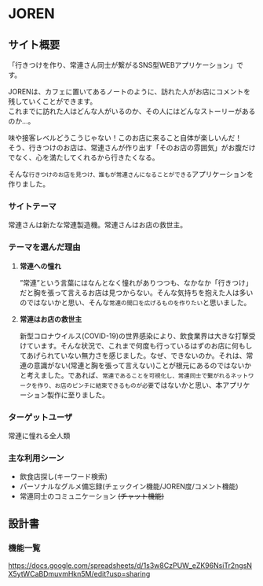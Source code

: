 # JOREN

## サイト概要
「行きつけを作り、常連さん同士が繋がるSNS型WEBアプリケーション」です。

JORENは、カフェに置いてあるノートのように、訪れた人がお店にコメントを残していくことができます。<br>
これまでに訪れた人はどんな人がいるのか、その人にはどんなストーリーがあるのか...。

味や接客レベルどうこうじゃない！このお店に来ること自体が楽しいんだ！<br>
そう、行きつけのお店は、常連さんが作り出す「そのお店の雰囲気」がお腹だけでなく、心を満たしてくれるから行きたくなる。

そんな`行きつけのお店を見つけ、誰もが常連さんになることができる`アプリケーションを作りました。

### サイトテーマ
常連さんは新たな常連製造機。常連さんはお店の救世主。

### テーマを選んだ理由
1. **常連への憧れ**

   ”常連”という言葉にはなんとなく憧れがありつつも、なかなか「行きつけ」だと胸を張って言えるお店は見つからない。そんな気持ちを抱えた人は多いのではないかと思い、そんな`常連の間口を広げるものを作りたい`と思いました。

2. **常連はお店の救世主**

    新型コロナウイルス(COVID-19)の世界感染により、飲食業界は大きな打撃受けています。そんな状況で、これまで何度も行っているはずのお店に何もしてあげられていない無力さを感じました。なぜ、できないのか。それは、常連の意識がない(常連と胸を張って言えない)ことが根元にあるのではないかと考えました。であれば、`常連であることを可視化し、常連同士で繋がれるネットワークを作り、お店のピンチに結束できるものが必要`ではないかと思い、本アプリケーション製作に至りました。

### ターゲットユーザ
常連に憧れる全人類


### 主な利用シーン
* 飲食店探し(キーワード検索)
* パーソナルなグルメ備忘録(チェックイン機能/JOREN度/コメント機能)
* 常連同士のコミュニケーション ~~(チャット機能)~~

## 設計書

### 機能一覧
https://docs.google.com/spreadsheets/d/1s3w8CzPUW_eZK96NsiTr2ngsNX5ytWCaBDmuvmHkn5M/edit?usp=sharing


